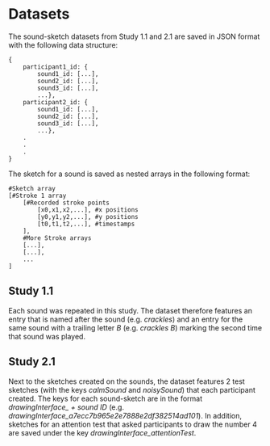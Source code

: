 # Datasets

The sound-sketch datasets from Study 1.1 and 2.1 are saved in JSON format with the following data structure:

    {
        participant1_id: { 
            sound1_id: [...], 
            sound2_id: [...], 
            sound3_id: [...], 
            ...},
        participant2_id: { 
            sound1_id: [...], 
            sound2_id: [...], 
            sound3_id: [...], 
            ...}, 
        .
        .
        .
    }

The sketch for a sound is saved as nested arrays in the following format:

    #Sketch array
    [#Stroke 1 array
        [#Recorded stroke points
            [x0,x1,x2,...], #x positions
            [y0,y1,y2,...], #y positions
            [t0,t1,t2,...], #timestamps
        ],
        #More Stroke arrays
        [...],
        [...],
        ...
    ]

## Study 1.1
Each sound was repeated in this study. The dataset therefore features an entry that is named after the sound (e.g. *crackles*) and an entry for the same sound with a trailing letter *B* (e.g. *crackles B*) marking the second time that sound was played.

## Study 2.1
Next to the sketches created on the sounds, the dataset features 2 test sketches (with the keys *calmSound* and *noisySound*) that each participant created. The keys for each sound-sketch are in the format *drawingInterface_ + sound ID* (e.g. *drawingInterface_a7ecc7b965e2e7888e2df382514ad101*). In addition, sketches for an attention test that asked participants to draw the number 4 are saved under the key *drawingInterface_attentionTest*. 